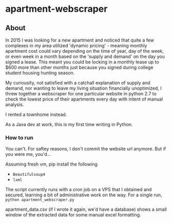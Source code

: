 # apartment-webscraper

## About

In 2015 I was looking for a new apartment and noticed that quite a few complexes in my area utilized 'dynamic pricing' - meaning monthly apartment cost could vary depending on the time of year, day of the week, or even week in a month based on the 'supply and demand' on the day you signed a lease. This meant you could be locking in a monthly lease up to $600 more than other months just because you signed during college student housing hunting season.

My curiousity, not satisfied with a catchall explanation of supply and demand, nor wanting to leave my living situation financially unoptimized, I threw together a webscraper for one particular website in python 2.7 to check the lowest price of their apartments every day with intent of manual analysis.

I rented a townhome instead.

As a Java dev at work, this is my first time writing in Python.


### How to run

You can't. For saftey reasons, I don't commit the website url anymore. But if you were me, you'd...

Assuming fresh vm, pip install the following

- `Beautifulsoup4`
- `lxml`

The script currently runs with a cron job on a VPS that I obtained and secured, learning a bit of administrative work on the way. For a single run, `python apartment_webscraper.py`

apartment_data.csv (if I wrote it again, we'd have a database) shows a small window of the extracted data for some manual excel formatting.
